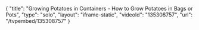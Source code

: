 {
    "title": "Growing Potatoes in Containers - How to Grow Potatoes in Bags or Pots",
    "type": "solo",
    "layout": "iframe-static",
    "videoId": "135308757",
    "url": "\/tvpembed\/135308757"
}